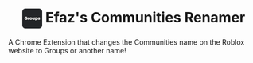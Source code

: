 <h1 align="center"><img align="center" src="https://github.com/EfazDev/efazdev-cdn/blob/main/cdn/extensions/dev.efaz.communities_renamer/chromeExtension/icon48.png?raw=true" width="40" height="40"> Efaz's Communities Renamer</h1>

A Chrome Extension that changes the Communities name on the Roblox website to Groups or another name!